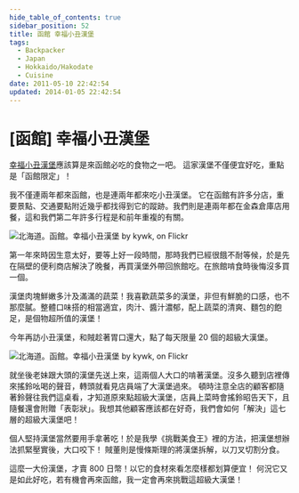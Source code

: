 ```yaml
---
hide_table_of_contents: true
sidebar_position: 52
title: 函館 幸福小丑漢堡
tags:
  - Backpacker
  - Japan
  - Hokkaido/Hakodate
  - Cuisine
date: 2011-05-10 22:42:54
updated: 2014-01-05 22:42:54
---
```


[函館] 幸福小丑漢堡
================

[幸福小丑漢堡](http://www.luckypierrot.jp/)應該算是來函館必吃的食物之一吧。
這家漢堡不僅便宜好吃，重點是「函館限定」！

我不僅連兩年都來函館，也是連兩年都來吃小丑漢堡。
它在函館有許多分店，重要景點、交通要點附近幾乎都找得到它的蹤跡。我們則是連兩年都在金森倉庫店用餐，這和我們第二年許多行程是和前年重複的有關。

![北海道。函館。幸福小丑漢堡 by kywk, on Flickr](http://farm8.staticflickr.com/7072/7231868394_bf5763d9fe_c.jpg)

第一年來時因生意太好，要等上好一段時間，那時我們已經很餓不耐等候，於是先在隔壁的便利商店解決了晚餐，再買漢堡外帶回旅館吃。在旅館啃食時後悔沒多買一個。

漢堡肉塊鮮嫩多汁及滿滿的蔬菜！我喜歡蔬菜多的漢堡，非但有鮮脆的口感，也不那麼膩。整體口味搭的相當適宜，肉汁、醬汁濃郁，配上蔬菜的清爽、麵包的飽足，是個物超所值的漢堡！

今年再訪小丑漢堡，和賊趁著胃口還大，點了每天限量 20 個的超級大漢堡。

![北海道。函館。幸福小丑漢堡 by kywk, on Flickr](http://farm8.staticflickr.com/7091/7231868930_9c174fa965.jpg)

就坐後老妹跟大頭的漢堡先送上來，這兩個人大口的啃著漢堡。沒多久聽到店裡傳來搖鈴吆喝的聲音，轉頭就看見店員端了大漢堡過來。
頓時注意全店的顧客都隨著鈴聲往我們這桌看，才知道原來點超級大漢堡，店員上菜時會搖鈴昭告天下，且隨餐還會附贈「表彰狀」。我想其他顧客應該都在好奇，我們會如何「解決」這七層的超級大漢堡吧！

個人堅持漢堡當然要用手拿著吃！於是我學《挑戰美食王》裡的方法，把漢堡想辦法抓緊壓實後，大口咬下！
賊董則是慢條斯理的將漢堡拆解，以刀叉切割分食。

這麼一大份漢堡，才賣 800 日幣！以它的食材來看怎麼樣都划算便宜！
何況它又是如此好吃，若有機會再來函館，我一定會再來挑戰這超級大漢堡！
